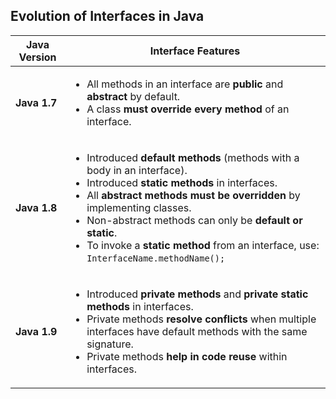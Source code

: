 ## Evolution of Interfaces in Java

| Java Version | Interface Features |
|-------------|------------------|
| **Java 1.7** | <ul><li>All methods in an interface are **public** and **abstract** by default.</li><li>A class **must override every method** of an interface.</li></ul> |
| **Java 1.8** | <ul><li>Introduced **default methods** (methods with a body in an interface).</li><li>Introduced **static methods** in interfaces.</li><li>All **abstract methods must be overridden** by implementing classes.</li><li>Non-abstract methods can only be **default or static**.</li><li>To invoke a **static method** from an interface, use: `InterfaceName.methodName();`</li></ul> |
| **Java 1.9** | <ul><li>Introduced **private methods** and **private static methods** in interfaces.</li><li>Private methods **resolve conflicts** when multiple interfaces have default methods with the same signature.</li><li>Private methods **help in code reuse** within interfaces.</li></ul> |
